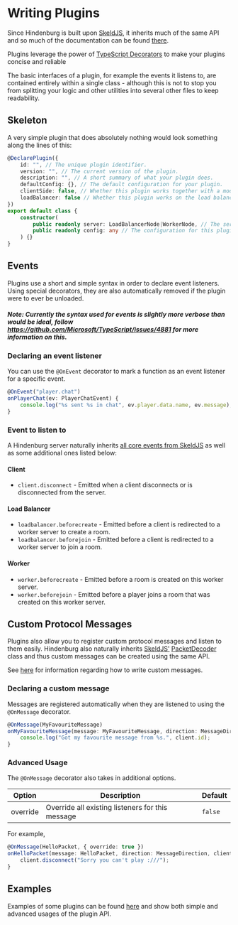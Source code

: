 # Writing Plugins
Since Hindenburg is built upon [SkeldJS](https://github.com/skeldjs/SkeldJS),
it inherits much of the same API and so much of the documentation can be found
[there](https://skeldjs.github.io/SkeldJS).

Plugins leverage the power of [TypeScript Decorators](https://www.typescriptlang.org/docs/handbook/decorators.html)
to make your plugins concise and reliable

The basic interfaces of a plugin, for example the events it listens to, are
contained entirely within a single class - although this is not to stop you
from splitting your logic and other utilities into several other files to keep
readability.

## Skeleton
A very simple plugin that does absolutely nothing would look something along
the lines of this:

```ts
@DeclarePlugin({
    id: "", // The unique plugin identifier.
    version: "", // The current version of the plugin.
    description: "", // A short summary of what your plugin does.
    defaultConfig: {}, // The default configuration for your plugin.
    clientSide: false, // Whether this plugin works together with a mod on the client.
    loadBalancer: false // Whether this plugin works on the load balancer.
})
export default class {
    constructor(
        public readonly server: LoadBalancerNode|WorkerNode, // The server that this plugin will work on.
        public readonly config: any // The configuration for this plugin.
    ) {}
}
```

## Events
Plugins use a short and simple syntax in order to declare event listeners. Using
special decorators, they are also automatically removed if the plugin were to ever
be unloaded.

##### Note: Currently the syntax used for events is slightly more verbose than would be ideal, follow https://github.com/Microsoft/TypeScript/issues/4881 for more information on this.

### Declaring an event listener
You can use the `@OnEvent` decorator to mark a function as an event listener for
a specific event.

```ts
@OnEvent("player.chat")
onPlayerChat(ev: PlayerChatEvent) {
    console.log("%s sent %s in chat", ev.player.data.name, ev.message);
}
```

### Event to listen to
A Hindenburg server naturally inherits [all core events from SkeldJS](https://skeldjs.github.io/SkeldJS/pages/Information/Events.html#event-list)
as well as some additional ones listed below:

#### Client
* `client.disconnect` - Emitted when a client disconnects or is disconnected
from the server.

#### Load Balancer
* `loadbalancer.beforecreate` - Emitted before a client is redirected to a worker
server to create a room.
* `loadbalancer.beforejoin` - Emitted before a client is redirected to a worker
server to join a room.

#### Worker
* `worker.beforecreate` - Emitted before a room is created on this worker server.
* `worker.beforejoin` - Emitted before a player joins a room that was created on
this worker server.

## Custom Protocol Messages
Plugins also allow you to register custom protocol messages and listen to them easily.
Hindenburg also naturally inherits [SkeldJS'](https://skeldjs.github.io/SkeldJS/modules/protocol.html)
[PacketDecoder](https://skeldjs.github.io/SkeldJS/classes/protocol.packetdecoder.html)
class and thus custom messages can be created using the same API.

See [here](https://skeldjs.github.io/SkeldJS/pages/Guides/Writing%20Custom%20Protocol%20Messages.html)
for information regarding how to write custom messages.

### Declaring a custom message
Messages are registered automatically when they are listened to using the `@OnMessage`
decorator.

```ts
@OnMessage(MyFavouriteMessage)
onMyFavouriteMessage(message: MyFavouriteMessage, direction: MessageDirection, sender: Client) {
    console.log("Got my favourite message from %s.", client.id);
}
```

### Advanced Usage
The `@OnMessage` decorator also takes in additional options.

|  Option  |                    Description                   | Default |
|----------|--------------------------------------------------|---------|
| override | Override all existing listeners for this message | `false` |

For example,
```ts
@OnMessage(HelloPacket, { override: true })
onHelloPacket(message: HelloPacket, direction: MessageDirection, client: Client) {
    client.disconnect("Sorry you can't play :///");
}
```

## Examples
Examples of some plugins can be found [here](https://github.com/edqx/Hindenburg/tree/master/plugins)
and show both simple and advanced usages of the plugin API.